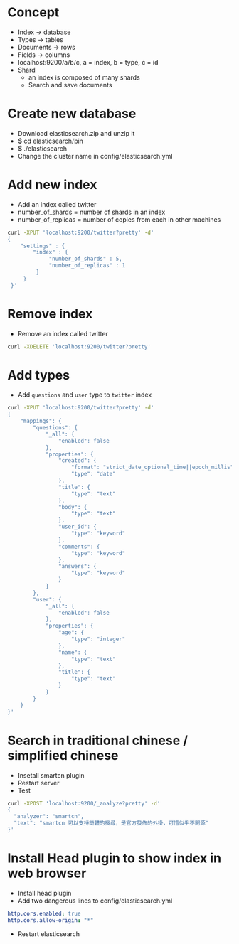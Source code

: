 Concept
=====
* Index -> database
* Types -> tables
* Documents -> rows
* Fields -> columns
* localhost:9200/a/b/c, a = index, b = type, c = id
* Shard
    * an index is composed of many shards
    * Search and save documents

Create new database
=====
* Download elasticsearch.zip and unzip it
* $ cd elasticsearch/bin
* $ ./elasticsearch
* Change the cluster name in config/elasticsearch.yml

Add new index
=====
* Add an index called twitter
* number_of_shards = number of shards in an index
* number_of_replicas = number of copies from each in other machines
```sh
curl -XPUT 'localhost:9200/twitter?pretty' -d'
{
    "settings" : {
        "index" : {
             "number_of_shards" : 5,
             "number_of_replicas" : 1
         }
     }
 }'
```

Remove index
=====
* Remove an index called twitter
```sh
curl -XDELETE 'localhost:9200/twitter?pretty'
```
Add types
=====
* Add `questions` and `user` type to `twitter` index
```sh
curl -XPUT 'localhost:9200/twitter?pretty' -d'
{
    "mappings": {
        "questions": {
            "_all": {
                "enabled": false
            },
            "properties": {
                "created": {
                    "format": "strict_date_optional_time||epoch_millis",
                    "type": "date"
                },
                "title": {
                    "type": "text"
                },
                "body": {
                    "type": "text"
                },
                "user_id": {
                    "type": "keyword"
                },
                "comments": {
                    "type": "keyword"
                },
                "answers": {
                    "type": "keyword"
                }
            }
        },
        "user": {
            "_all": {
                "enabled": false
            },
            "properties": {
                "age": {
                    "type": "integer"
                },
                "name": {
                    "type": "text"
                },
                "title": {
                    "type": "text"
                }
            }
        }
    }
}'
```

Search in traditional chinese / simplified chinese
=====
* Insetall smartcn plugin
* Restart server
* Test
```sh
curl -XPOST 'localhost:9200/_analyze?pretty' -d'
{
  "analyzer": "smartcn",
  "text": "smartcn 可以支持簡體的搜尋，是官方發佈的外掛，可惜似乎不開源"
}'
```

Install Head plugin to show index in web browser
=====
* Install head plugin
* Add two dangerous lines to config/elasticsearch.yml
```yaml
http.cors.enabled: true
http.cors.allow-origin: "*"
```
* Restart elasticsearch
